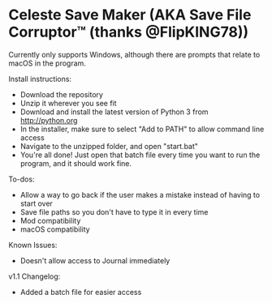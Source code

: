 Celeste Save Maker (AKA Save File Corruptor™ (thanks @FlipKING78))
==================
Currently only supports Windows, although there are prompts that relate to macOS in the program.

Install instructions:
- Download the repository
- Unzip it wherever you see fit
- Download and install the latest version of Python 3 from http://python.org
- In the installer, make sure to select "Add to PATH" to allow command line access
- Navigate to the unzipped folder, and open "start.bat"
- You're all done! Just open that batch file every time you want to run the program, and it should work fine.

To-dos:
- Allow a way to go back if the user makes a mistake instead of having to start over
- Save file paths so you don't have to type it in every time
- Mod compatibility
- macOS compatibility

Known Issues:
- Doesn't allow access to Journal immediately

v1.1 Changelog:
- Added a batch file for easier access
